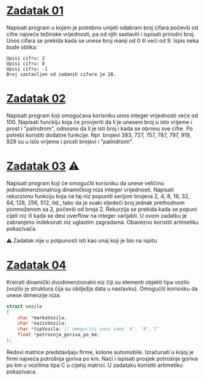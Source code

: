 # [Zadatak 01](./Zadatak%2001.cpp)

Napisati program u kojem je potrebno unijeti odabrani broj cifara počevši od cifre najveće težinske vrijednosti, pa od njih sastaviti i ispisati prirodni broj. Unos cifara se prekida kada se unese broj manji od 0 ili veći od 9. Ispis neka bude oblika:
```
Upisi cifru: 2
Upisi cifru: 8
Upisi cifru: -1
Broj sastavljen od zadanih cifara je 28.
```

# [Zadatak 02](./Zadatak%2002.cpp)

Napisati program koji omogućava korisniku unos integer vrijednosti veće od 100. Napisati funckiju koja će provjeriti da li je uneseni broj u isto vrijeme i prost i "palindrom", odnosno da li je isti broj i kada se obrnnu sve cifre. Po potrebi koristiti dodatne funkcije. Npr. brojevi 383, 727, 757, 787, 797, 919, 929 su u isto vrijeme i prosti brojevi i "palindromi".


# [Zadatak 03](./Zadatak%2003.cpp) :warning:

Napisati program koji će omogućiti korisniku da unese veličinu jednodimenzionalnog dinamičkog niza integer vrijednosti. Napisati rekurzivnu funkciju koja će taj niz popuniti serijom brojeva 2, 4, 8, 16, 32, 64, 128, 256, 512, itd., tako da je svaki sljedeći broj jednak prethodnom pomnoženom sa 2, počevši od broja 2. Rekurzija se prekida kada se popuni cijeli niz ili kada se desi overflow na integer varijabli. U ovom zadatku je zabranjeno indeksirati niz uglastim zagradama. Obavezno koristiti aritmetiku pokazivača.

:warning: Zadatak nije u potpunosti isti kao onaj koji je bio na ispitu

# [Zadatak 04](./Zadatak%2004.cpp)

Kreirati dinamički dvodimenzionalni niz čiji su elementi objekti tipa vozilo (vozilo je struktura čija su obilježja data u nastavku). Omogućiti korisniku da unese dimenzije niza.  
```cpp
struct vozilo
{
    char *markaVozila;
    char *nazivVozila;
    char *tipVozila; // omogućiti unos samo 'A', 'B','C'
    float *potrosnja_goriva_po_km;
};
```
Redovi matrice predstavljaju firme, kolone automobile. Izračunati u kojoj je firmi najveća potrošnja goriva po km. Naći i ispisati prosjek potrošnje goriva po km u vozilima tipa C u cijeloj matrici. U zadataku koristiti artimetiku pokazivaca.

